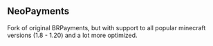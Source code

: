 ## NeoPayments
 Fork of original BRPayments, but with support to all popular minecraft versions (1.8 - 1.20) and a lot more optimized.
